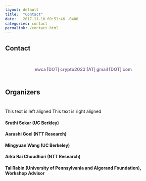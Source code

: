 ```yaml
---
layout: default
title:  "Contact"
date:   2017-11-10 09:51:46 -0400
categories: contact
permalink: /contact.html
---
```


<h2>Contact</h2>
<div style="padding-top: 10px;"></div>


<p><center>
	<h4 style="color:#8d7698">ewca [DOT] crypto2023 [AT] gmail [DOT] com</h4> 
</center></p>

<div style="padding-bottom: 5px;"></div>

<h2> Organizers </h2>
<div style="padding-top: 10px;"></div>
<div style="aarushi"> <p><span>This text is left aligned</span>
  <span>This text is right aligned</span><p></div>
<h4> Sruthi Sekar (UC Berkley)</h4>
<h4> Aarushi Goel (NTT Research)</h4>
<h4> Mingyuan Wang (UC Berkeley)</h4>
<h4> Arka Rai Choudhuri (NTT Research)</h4>
<h4> Tal Rabin (University of Pennsylvania and Algorand Foundation), Workshop Advisor</h4>


